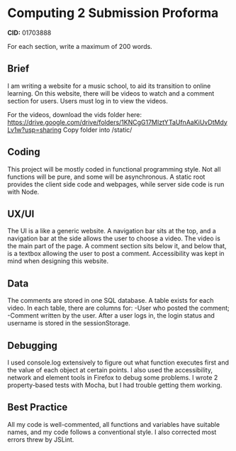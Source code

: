 # Computing 2 Submission Proforma

**CID:** 01703888

For each section, write a maximum of 200 words. 

## Brief
I am writing a website for a music school, to aid its transition to online learning.
On this website, there will be videos to watch and a comment section for users.
Users must log in to view the videos.

For the videos, download the vids folder here: https://drive.google.com/drive/folders/1KNCgG17MIztYTaUfnAaKiUvDtMdyLv1w?usp=sharing Copy folder into /static/

## Coding
This project will be mostly coded in functional programming style. Not all functions will be pure, and some will be asynchronous.
A static root provides the client side code and webpages, while server side code is run with Node.

## UX/UI
The UI is a like a generic website. A navigation bar sits at the top, and a navigation bar at the side allows the user to choose a video.
The video is the main part of the page. A comment section sits below it, and below that, is a textbox allowing the user to post a comment.
Accessibility was kept in mind when designing this website.

## Data
The comments are stored in one SQL database. A table exists for each video. In each table, there are columns for:
-User who posted the comment; -Comment written by the user.
After a user logs in, the login status and username is stored in the sessionStorage.

## Debugging
I used console.log extensively to figure out what function executes first and the value of each object at certain points.
I also used the accessibility, network and element tools in Firefox to debug some problems.
I wrote 2 property-based tests with Mocha, but I had trouble getting them working.

## Best Practice
All my code is well-commented, all functions and variables have suitable names, and my code follows a conventional style. I also corrected most errors threw by JSLint.
